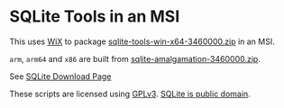 # SQLite Tools in an MSI

This uses [WiX](https://wixtoolset.org/) to package [sqlite-tools-win-x64-3460000.zip](https://www.sqlite.org/2024/sqlite-tools-win-x64-3460000.zip) in an MSI.

`arm`, `arm64` and `x86` are built from [sqlite-amalgamation-3460000.zip](https://www.sqlite.org/2024/sqlite-amalgamation-3460000.zip).

See [SQLite Download Page](https://www.sqlite.org/download.html)

These scripts are licensed using [GPLv3](http://www.gnu.org/licenses). [SQLite is public domain](https://www.sqlite.org/copyright.html).
